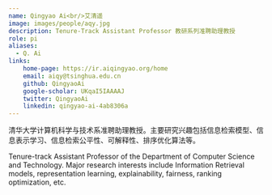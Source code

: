 ```yaml
---
name: Qingyao Ai<br/>艾清遥
image: images/people/aqy.jpg
description: Tenure-Track Assistant Professor 教研系列准聘助理教授
role: pi
aliases:
  - Q. Ai
links:
    home-page: https://ir.aiqingyao.org/home
    email: aiqy@tsinghua.edu.cn
    github: QingyaoAi
    google-scholar: UKqaI5IAAAAJ
    twitter: QingyaoAi
    linkedin: qingyao-ai-4ab8306a
---
```


清华大学计算机科学与技术系准聘助理教授。主要研究兴趣包括信息检索模型、信息表示学习、信息检索公平性、可解释性、排序优化算法等。

Tenure-track Assistant Professor of the Department of Computer Science and Technology. Major research interests include Information Retrieval models, representation learning, explainability, fairness, ranking optimization, etc.